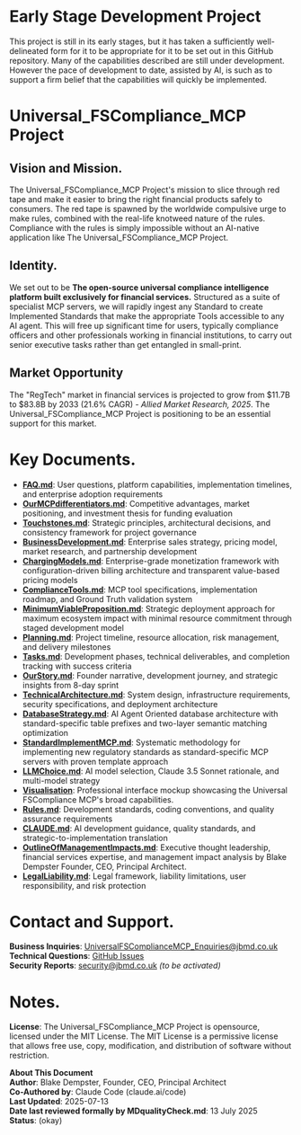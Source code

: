 # Early Stage Development Project

This project is still in its early stages, but it has taken a sufficiently well-delineated form for it to be appropriate for it to be set out in this GitHub repository. Many of the capabilities described are still under development. However the pace of development to date, assisted by AI, is such as to support a firm belief that the capabilities will quickly be implemented.

# Universal_FSCompliance_MCP Project

## Vision and Mission.

The Universal_FSCompliance_MCP Project's mission to slice through red tape and make it easier to bring the right financial products safely to consumers. The red tape is spawned by the worldwide compulsive urge to make rules, combined with the real-life knotweed nature of the rules. Compliance with the rules is simply impossible without an AI-native application like The Universal_FSCompliance_MCP Project. 

## Identity.

We set out to be **The open-source universal compliance intelligence platform built exclusively for financial services.** Structured as a suite of specialist MCP servers, we will rapidly ingest any Standard to create Implemented Standards that make the appropriate Tools accessible to any AI agent. This will free up significant time for users, typically compliance officers and other professionals working in financial institutions, to carry out senior executive tasks rather than get entangled in small-print. 

## Market Opportunity

The "RegTech" market in financial services is projected to grow from $11.7B to $83.8B by 2033 (21.6% CAGR) *- Allied Market Research, 2025*. The Universal_FSCompliance_MCP Project is positioning to be an essential support for this market.

# Key Documents. 

- **[FAQ.md](FAQ.md)**: User questions, platform capabilities, implementation timelines, and enterprise adoption requirements
- **[OurMCPdifferentiators.md](OurMCPdifferentiators.md)**: Competitive advantages, market positioning, and investment thesis for funding evaluation
- **[Touchstones.md](Touchstones.md)**: Strategic principles, architectural decisions, and consistency framework for project governance
- **[BusinessDevelopment.md](BusinessDevelopment.md)**: Enterprise sales strategy, pricing model, market research, and partnership development
- **[ChargingModels.md](ChargingModels.md)**: Enterprise-grade monetization framework with configuration-driven billing architecture and transparent value-based pricing models
- **[ComplianceTools.md](ComplianceTools.md)**: MCP tool specifications, implementation roadmap, and Ground Truth validation system
- **[MinimumViableProposition.md](internal/MinimumViableProposition.md)**: Strategic deployment approach for maximum ecosystem impact with minimal resource commitment through staged development model
- **[Planning.md](Planning.md)**: Project timeline, resource allocation, risk management, and delivery milestones
- **[Tasks.md](Tasks.md)**: Development phases, technical deliverables, and completion tracking with success criteria
- **[OurStory.md](OurStory.md)**: Founder narrative, development journey, and strategic insights from 8-day sprint
- **[TechnicalArchitecture.md](TechnicalArchitecture.md)**: System design, infrastructure requirements, security specifications, and deployment architecture
- **[DatabaseStrategy.md](DatabaseStrategy.md)**: AI Agent Oriented database architecture with standard-specific table prefixes and two-layer semantic matching optimization
- **[StandardImplementMCP.md](StandardImplementMCP.md)**: Systematic methodology for implementing new regulatory standards as standard-specific MCP servers with proven template approach
- **[LLMChoice.md](LLMChoice.md)**: AI model selection, Claude 3.5 Sonnet rationale, and multi-model strategy
- **[Visualisation](https://htmlpreview.github.io/?https://github.com/99blakeD99/Universal_FSCompliance_MCP/blob/main/index.html)**: Professional interface mockup showcasing the Universal FSCompliance MCP's broad capabilities. 
- **[Rules.md](Rules.md)**: Development standards, coding conventions, and quality assurance requirements
- **[CLAUDE.md](CLAUDE.md)**: AI development guidance, quality standards, and strategic-to-implementation translation
- **[OutlineOfManagementImpacts.md](OutlineOfManagementImpacts.md)**: Executive thought leadership, financial services expertise, and management impact analysis by Blake Dempster Founder, CEO, Principal Architect.
- **[LegalLiability.md](LegalLiability.md)**: Legal framework, liability limitations, user responsibility, and risk protection

# Contact and Support.

**Business Inquiries**: UniversalFSComplianceMCP_Enquiries@jbmd.co.uk  
**Technical Questions**: [GitHub Issues](https://github.com/99blakeD99/fscompliance/issues)  
**Security Reports**: security@jbmd.co.uk *(to be activated)*

# Notes.

**License**: The Universal_FSCompliance_MCP Project is opensource, licensed under the MIT License. The MIT License is a permissive license that allows free use, copy, modification, and distribution of software without restriction.

**About This Document**  
**Author**: Blake Dempster, Founder, CEO, Principal Architect  
**Co-Authored by**: Claude Code (claude.ai/code)  
**Last Updated**: 2025-07-13  
**Date last reviewed formally by MDqualityCheck.md**: 13 July 2025  
**Status**: (okay)